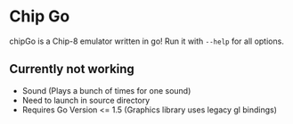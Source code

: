 # Chip Go



chipGo is a Chip-8 emulator written in go! Run it with `--help` for all options.

## Currently not working
* Sound (Plays a bunch of times for one sound)
* Need to launch in source directory
* Requires Go Version <= 1.5 (Graphics library uses legacy gl bindings)
